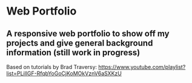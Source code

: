 # Web Portfolio

## A responsive web portfolio to show off my projects and give general background information (still work in progress)

Based on tutorials by Brad Traversy: https://www.youtube.com/playlist?list=PLillGF-RfqbYoGoCjKoMOkVznV6aSXKzU

